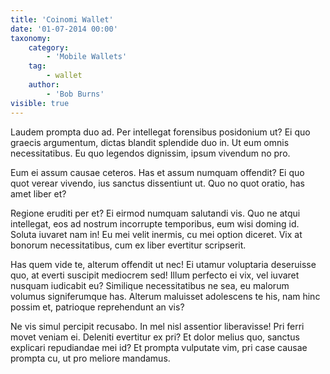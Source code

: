 ```yaml
---
title: 'Coinomi Wallet'
date: '01-07-2014 00:00'
taxonomy:
    category:
        - 'Mobile Wallets'
    tag:
        - wallet
    author:
        - 'Bob Burns'
visible: true
---
```


Laudem prompta duo ad. Per intellegat forensibus posidonium ut? Ei quo graecis argumentum, dictas blandit splendide duo in. Ut eum omnis necessitatibus. Eu quo legendos dignissim, ipsum vivendum no pro.

Eum ei assum causae ceteros. Has et assum numquam offendit? Ei quo quot verear vivendo, ius sanctus dissentiunt ut. Quo no quot oratio, has amet liber et?

Regione eruditi per et? Ei eirmod numquam salutandi vis. Quo ne atqui intellegat, eos ad nostrum incorrupte temporibus, eum wisi doming id. Soluta iuvaret nam in! Eu mei velit inermis, cu mei option diceret. Vix at bonorum necessitatibus, cum ex liber evertitur scripserit.

Has quem vide te, alterum offendit ut nec! Ei utamur voluptaria deseruisse quo, at everti suscipit mediocrem sed! Illum perfecto ei vix, vel iuvaret nusquam iudicabit eu? Similique necessitatibus ne sea, eu malorum volumus signiferumque has. Alterum maluisset adolescens te his, nam hinc possim et, patrioque reprehendunt an vis?

Ne vis simul percipit recusabo. In mel nisl assentior liberavisse! Pri ferri movet veniam ei. Deleniti evertitur ex pri? Et dolor melius quo, sanctus explicari repudiandae mei id? Et prompta vulputate vim, pri case causae prompta cu, ut pro meliore mandamus.